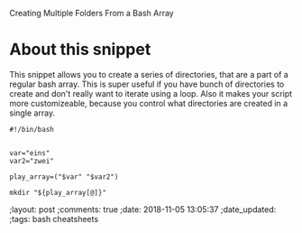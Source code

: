 Creating Multiple Folders From a Bash Array


# About this snippet

This snippet allows you to create a series of directories, that are a part of a
regular bash array. This is super useful if you have bunch of directories to
create and don't really want to iterate using a loop. Also it makes your script
more customizeable, because you control what directories are created in a single
array.


```
#!/bin/bash


var="eins"
var2="zwei"

play_array=("$var" "$var2")

mkdir "${play_array[@]}"
```
;layout: post
;comments: true
;date: 2018-11-05 13:05:37
;date_updated: 
;tags: bash cheatsheets
